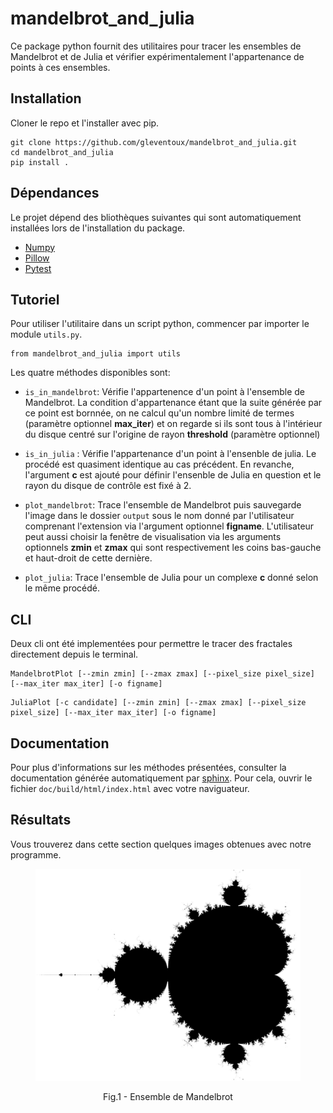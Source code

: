# mandelbrot_and_julia

Ce package python fournit des utilitaires pour tracer les ensembles de Mandelbrot et de Julia et vérifier expérimentalement l'appartenance de points à ces ensembles.

## Installation

Cloner le repo et l'installer avec pip.

```
git clone https://github.com/gleventoux/mandelbrot_and_julia.git
cd mandelbrot_and_julia
pip install .
```

## Dépendances

Le projet dépend des bliothèques suivantes qui sont automatiquement installées lors de l'installation du package.
- [Numpy](https://numpy.org/)
- [Pillow](https://pillow.readthedocs.io/en/stable/)
- [Pytest](https://docs.pytest.org/en/7.2.x/)

## Tutoriel
Pour utiliser l'utilitaire dans un script python, commencer par importer le module `utils.py`.

```
from mandelbrot_and_julia import utils
```

Les quatre méthodes disponibles sont:

- `is_in_mandelbrot`: Vérifie l'appartenence d'un point à l'ensemble de Mandelbrot. La condition d'appartenance étant que la suite générée par ce point est bornnée,
on ne calcul qu'un nombre limité de termes (paramètre optionnel **max_iter**) et on regarde si ils sont tous à l'intérieur du disque centré sur l'origine de rayon **threshold** (paramètre optionnel)

- `is_in_julia` : Vérifie l'appartenance d'un point à l'ensenble de julia. Le procédé est quasiment identique au cas précédent. En revanche, l'argument **c** est ajouté pour définir l'ensenble
de Julia en question et le rayon du disque de contrôle est fixé à 2.

- `plot_mandelbrot`: Trace l'ensemble de Mandelbrot puis sauvegarde l'image dans le dossier `output` sous le nom donné par l'utilisateur comprenant l'extension via l'argument optionnel **figname**.
L'utilisateur peut aussi choisir la fenêtre de visualisation via les arguments optionnels **zmin** et **zmax** qui sont respectivement les coins bas-gauche et haut-droit de cette dernière.

- `plot_julia`: Trace l'ensemble de Julia pour un complexe **c** donné selon le même procédé.


## CLI

Deux cli ont été implementées pour permettre le tracer des fractales directement depuis le terminal.

```
MandelbrotPlot [--zmin zmin] [--zmax zmax] [--pixel_size pixel_size] [--max_iter max_iter] [-o figname]
```
```
JuliaPlot [-c candidate] [--zmin zmin] [--zmax zmax] [--pixel_size pixel_size] [--max_iter max_iter] [-o figname]
```

## Documentation

Pour plus d'informations sur les méthodes présentées, consulter la documentation générée automatiquement par [sphinx](https://www.sphinx-doc.org/en/master/).
Pour cela, ouvrir le fichier `doc/build/html/index.html` avec votre naviguateur.

## Résultats

Vous trouverez dans cette section quelques images obtenues avec notre programme.

<div align=center>
  
<figure>
  <img src="img/Mandelbrot.png" alt="drawing" width="500"/>
</figure>
<p>Fig.1 - Ensemble de Mandelbrot</p>
  
</div>
  





